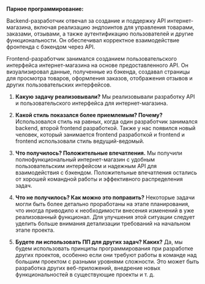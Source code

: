 **Парное программирование:**

Backend-разработчик отвечал за создание и поддержку API интернет-магазина, включая реализацию эндпоинтов для управления товарами, заказами, отзывами, а также аутентификацию пользователей и другие функциональности. Он обеспечивал корректное взаимодействие фронтенда с бэкендом через API.

Frontend-разработчик занимался созданием пользовательского интерфейса интернет-магазина на основе предоставленного API. Он визуализировал данные, полученные из бэкенда, создавал страницы для просмотра товаров, оформления заказов, отображения отзывов и других пользовательских интерфейсов.


1. **Какую задачу реализовывали?**
   Мы реализовывали разработку API и пользовательского интерфейса для интернет-магазина.

2. **Какой стиль показался более приемлемым? Почему?**
   Использовался стиль на равных, когда один разработчик занимался backend, второй frontend разработкой. Также у нас появился новый человек, который занимается frontend разработкой и frontend и frontend использовали стиль ведущий-ведомый. 

3. **Что получилось? Положительные впечатления.**
   Мы получили полнофункциональный интернет-магазин с удобным пользовательским интерфейсом и надежным API для взаимодействия с бэкендом. Положительные впечатления остались от хорошей командной работы и эффективного распределения задач.

4. **Что не получилось? Как можно это поправить?**
   Некоторые задачи могли быть более детально проработаны на этапе планирования, что иногда приводило к необходимости внесения изменений в уже реализованный функционал. Для улучшения этой ситуации следует уделить больше внимания детализации требований на начальном этапе проекта.

5. **Будете ли использовать ПП для других задач? Каких?**
   Да, мы будем использовать принципы программирования при разработке других проектов, особенно если они требуют работы в команде над большим проектом с разными уровнями сложности. Это может быть разработка других веб-приложений, внедрение новых функциональностей в существующие проекты и т. д.
